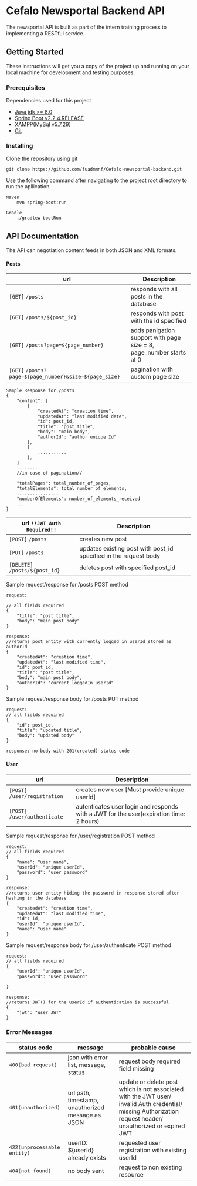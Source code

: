 # Cefalo Newsportal Backend API 
The newsportal API is built as part of the intern training process to implementing a RESTful service.

## Getting Started

These instructions will get you a copy of the project up and running on your local machine for development and testing purposes.

### Prerequisites
Dependencies used for this project
* [Java jdk >= 8.0](https://www.oracle.com/java/technologies/javase-jdk8-downloads.html)
* [Spring Boot v2.2.4.RELEASE](https://docs.spring.io/spring-boot/docs/current/reference/html/getting-started.html)
* [XAMPP(MySql v5.7.29)](https://www.apachefriends.org/index.html)
* [Git](https://git-scm.com/downloads)

### Installing

Clone the repository using git
```
git clone https://github.com/fuadmmnf/Cefalo-newsportal-backend.git
```

Use the following command after navigating to the project root directory to run the apllication 

```
Maven
    mvn spring-boot:run
```

```
Gradle
    ./gradlew bootRun
```

## API Documentation
The API can negotiation content feeds in both JSON and XML formats.

#### Posts
| url | Description
| --- | --- 
| `[GET]` `/posts` |  responds with all posts in the database |
| `[GET]` `/posts/${post_id}` |  responds with post with the id specified |
| `[GET]` `/posts?page=${page_number}` |  adds panigation support with page size = 8, page_number starts at 0
| `[GET]` `/posts?page=${page_number}&size=${page_size}` | pagination with custom page size 

```
Sample Response for /posts
{
    "content": [
        {
            "createdAt": "creation time",
            "updatedAt": "last modified date",
            "id": post_id,
            "title": "post title",
            "body": "main body",
            "authorId": "author unique Id"
        },
        {
            ...........
        },
    ]
    ........
    //in case of pagination//
        
    "totalPages": total_number_of_pages,
    "totalElements": total_number_of_elements,
    ................
    "numberOfElements": number_of_elements_received
    ...
}
```

| url `!!JWT Auth Required!!`| Description
| --- | --- 
| `[POST]` `/posts` |  creates new post |
| `[PUT]` `/posts` |  updates existing post with post_id specified in the request body|
| `[DELETE]` `/posts/${post_id}` |  deletes post with specified post_id|



Sample request/response for /posts POST method

```
request:

// all fields required
{
    "title": "post title",
    "body": "main post body"
}

response:
//returns post entity with currently logged in userId stored as authorId
{
    "createdAt": "creation time",
    "updatedAt": "last modified time",
    "id": post_id,
    "title": "post title",
    "body": "main post body",
    "authorId": "current_loggedIn_userId"
}
```
Sample request/response body for /posts PUT method

```
request:
// all fields required
{
    "id": post_id,
    "title": "updated title",
    "body": "updated body"
}

response: no body with 201(created) status code
```

#### User

| url | Description
| --- | --- 
| `[POST]` `/user/registration` |  creates new user [Must provide unique userId]|
| `[POST]` `/user/authenticate` |  autenticates user login and responds with a JWT for the user(expiration time: 2 hours)|


Sample request/response for /user/registration POST method

```
request:
// all fields required
{
	"name": "user name",
	"userId": "unique userId",
	"password": "user password"
}

response:
//returns user entity hiding the password in response stored after hashing in the database
{
    "createdAt": "creation time",
    "updatedAt": "last modified time",
    "id": id,
    "userId": "unique userId",
    "name": "user name"
}
```


Sample request/response body for /user/authenticate POST method

```
request:
// all fields required
{
    "userId": "unique userId",
    "password": "user password"
    
}

response:
//returns JWT() for the userId if authentication is successful
{
    "jwt": "user_JWT"
}
```


### Error Messages
| status code | message | probable cause
| --- | --- | ---
|`400(bad request)`|  json with error list, message, status| request body required field missing|
|`401(unauthorized)` | url path, timestamp, unauthorized message as JSON  |  update or delete post which is not associated with the JWT user/ invalid Auth credential/ missing Authorization request header/ unauthorized or expired JWT 
|`422(unprocessable entity)` | userID: ${userId} already exists  | requested user registration with existing userId 
|`404(not found)` | no body sent | request to non existing resource
